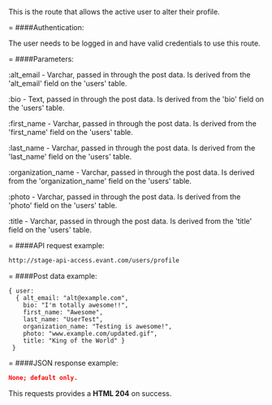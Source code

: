 <!-- --- title: PUT /users/profile -->

This is the route that allows the active user to alter their profile.

=
####Authentication:

The user needs to be logged in and have valid credentials to use this route.

=
####Parameters:

:alt_email - Varchar, passed in through the post data. Is derived from the 'alt_email' field on the 'users' table.

:bio  - Text, passed in through the post data. Is derived from the 'bio' field on the 'users' table. 

:first_name - Varchar, passed in through the post data. Is derived from the 'first_name' field on the 'users' table.

:last_name - Varchar, passed in through the post data. Is derived from the 'last_name' field on the 'users' table.

:organization_name - Varchar, passed in through the post data. Is derived from the 'organization_name' field on the 'users' table. 

:photo - Varchar, passed in through the post data. Is derived from the 'photo' field on the 'users' table.

:title - Varchar, passed in through the post data. Is derived from the 'title' field on the 'users' table.

=
####API request example:
```html
http://stage-api-access.evant.com/users/profile
```

=
####Post data example:
```
{ user: 
  { alt_email: "alt@example.com", 
    bio: "I'm totally awesome!!", 
    first_name: "Awesome", 
    last_name: "UserTest", 
    organization_name: "Testing is awesome!", 
    photo: "www.example.com/updated.gif", 
    title: "King of the World" }
 }
```

=
####JSON response example:

```json
None; default only.
```

This requests provides a <strong>HTML 204</strong> on success.